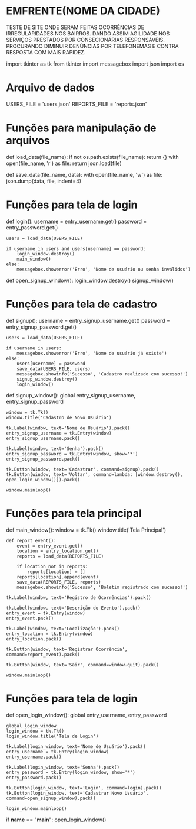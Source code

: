 # EMFRENTE(NOME DA CIDADE)
TESTE DE SITE ONDE SERAM FEITAS OCORRÊNCIAS DE IRREGULARIDADES NOS BAIRROS. DANDO ASSIM AGILIDADE NOS SERVIÇOS PRESTADOS POR CONSECIONÁRIAS RESPONSÁVEIS.
PROCURANDO DIMINUIR DENÚNCIAS POR TELEFONEMAS E CONTRA RESPOSTA COM MAIS RAPIDEZ.

import tkinter as tk
from tkinter import messagebox
import json
import os

# Arquivo de dados
USERS_FILE = 'users.json'
REPORTS_FILE = 'reports.json'

# Funções para manipulação de arquivos
def load_data(file_name):
    if not os.path.exists(file_name):
        return {}
    with open(file_name, 'r') as file:
        return json.load(file)

def save_data(file_name, data):
    with open(file_name, 'w') as file:
        json.dump(data, file, indent=4)

# Funções para tela de login
def login():
    username = entry_username.get()
    password = entry_password.get()
    
    users = load_data(USERS_FILE)
    
    if username in users and users[username] == password:
        login_window.destroy()
        main_window()
    else:
        messagebox.showerror('Erro', 'Nome de usuário ou senha inválidos')

def open_signup_window():
    login_window.destroy()
    signup_window()

# Funções para tela de cadastro
def signup():
    username = entry_signup_username.get()
    password = entry_signup_password.get()
    
    users = load_data(USERS_FILE)
    
    if username in users:
        messagebox.showerror('Erro', 'Nome de usuário já existe')
    else:
        users[username] = password
        save_data(USERS_FILE, users)
        messagebox.showinfo('Sucesso', 'Cadastro realizado com sucesso!')
        signup_window.destroy()
        login_window()

def signup_window():
    global entry_signup_username, entry_signup_password
    
    window = tk.Tk()
    window.title('Cadastro de Novo Usuário')

    tk.Label(window, text='Nome de Usuário').pack()
    entry_signup_username = tk.Entry(window)
    entry_signup_username.pack()

    tk.Label(window, text='Senha').pack()
    entry_signup_password = tk.Entry(window, show='*')
    entry_signup_password.pack()

    tk.Button(window, text='Cadastrar', command=signup).pack()
    tk.Button(window, text='Voltar', command=lambda: [window.destroy(), open_login_window()]).pack()

    window.mainloop()

# Funções para tela principal
def main_window():
    window = tk.Tk()
    window.title('Tela Principal')

    def report_event():
        event = entry_event.get()
        location = entry_location.get()
        reports = load_data(REPORTS_FILE)
        
        if location not in reports:
            reports[location] = []
        reports[location].append(event)
        save_data(REPORTS_FILE, reports)
        messagebox.showinfo('Sucesso', 'Boletim registrado com sucesso!')

    tk.Label(window, text='Registro de Ocorrências').pack()

    tk.Label(window, text='Descrição do Evento').pack()
    entry_event = tk.Entry(window)
    entry_event.pack()

    tk.Label(window, text='Localização').pack()
    entry_location = tk.Entry(window)
    entry_location.pack()

    tk.Button(window, text='Registrar Ocorrência', command=report_event).pack()

    tk.Button(window, text='Sair', command=window.quit).pack()

    window.mainloop()

# Funções para tela de login
def open_login_window():
    global entry_username, entry_password
    
    global login_window
    login_window = tk.Tk()
    login_window.title('Tela de Login')

    tk.Label(login_window, text='Nome de Usuário').pack()
    entry_username = tk.Entry(login_window)
    entry_username.pack()

    tk.Label(login_window, text='Senha').pack()
    entry_password = tk.Entry(login_window, show='*')
    entry_password.pack()

    tk.Button(login_window, text='Login', command=login).pack()
    tk.Button(login_window, text='Cadastrar Novo Usuário', command=open_signup_window).pack()

    login_window.mainloop()

if __name__ == "__main__":
    open_login_window()
